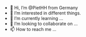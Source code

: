 - 👋 Hi, I’m @PietHH from Germany 
- 👀 I’m interested in different things. 
- 🌱 I’m currently learning ...
- 💞️ I’m looking to collaborate on ...
- 📫 How to reach me ...

<!---
PietHH/PietHH is a ✨ special ✨ repository because its `README.md` (this file) appears on your GitHub profile.
You can click the Preview link to take a look at your changes.
--->
